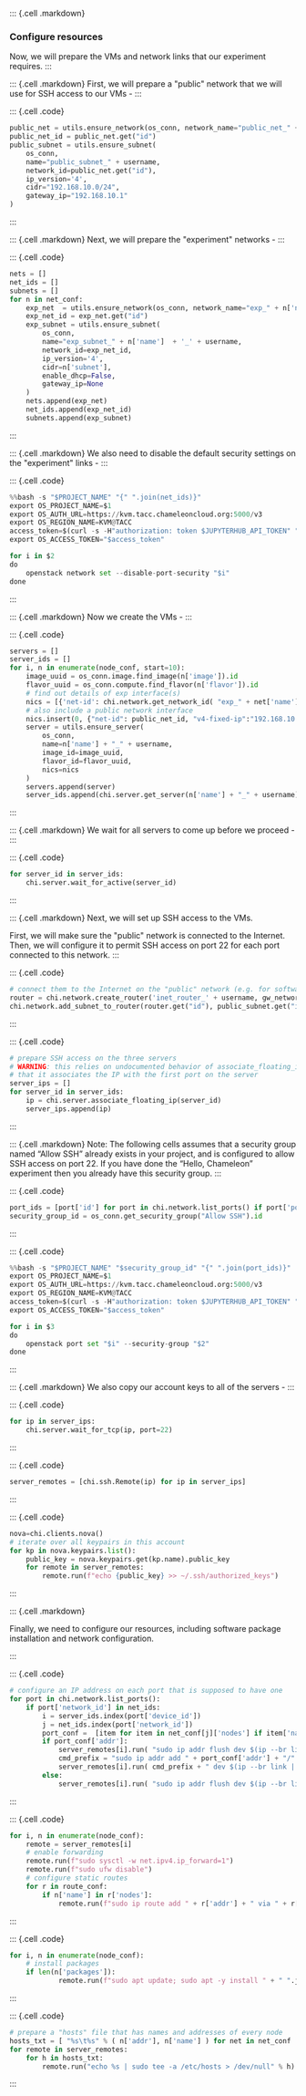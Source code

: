 ::: {.cell .markdown}
### Configure resources

Now, we will prepare the VMs and network links that our experiment requires.
:::

::: {.cell .markdown}
First, we will prepare a "public" network that we will use for SSH access to our VMs - 
:::


::: {.cell .code}
```python
public_net = utils.ensure_network(os_conn, network_name="public_net_" + username)
public_net_id = public_net.get("id")
public_subnet = utils.ensure_subnet(
    os_conn,
    name="public_subnet_" + username,
    network_id=public_net.get("id"),
    ip_version='4',
    cidr="192.168.10.0/24",
    gateway_ip="192.168.10.1"
)
```
:::

::: {.cell .markdown}
Next, we will prepare the "experiment" networks - 
:::

::: {.cell .code}
```python
nets = []
net_ids = []
subnets = []
for n in net_conf:
    exp_net  = utils.ensure_network(os_conn, network_name="exp_" + n['name']  + '_' + username)
    exp_net_id = exp_net.get("id")
    exp_subnet = utils.ensure_subnet(
        os_conn,
        name="exp_subnet_" + n['name']  + '_' + username,
        network_id=exp_net_id,
        ip_version='4',
        cidr=n['subnet'],
        enable_dhcp=False,
        gateway_ip=None
    )
    nets.append(exp_net)
    net_ids.append(exp_net_id)
    subnets.append(exp_subnet)
```
:::


::: {.cell .markdown}
We also need to disable the default security settings on the "experiment" links - 
:::


::: {.cell .code}
```python
%%bash -s "$PROJECT_NAME" "{" ".join(net_ids)}"
export OS_PROJECT_NAME=$1
export OS_AUTH_URL=https://kvm.tacc.chameleoncloud.org:5000/v3
export OS_REGION_NAME=KVM@TACC
access_token=$(curl -s -H"authorization: token $JUPYTERHUB_API_TOKEN" "$JUPYTERHUB_API_URL/users/$JUPYTERHUB_USER" | jq -r .auth_state.access_token)
export OS_ACCESS_TOKEN="$access_token"

for i in $2
do
    openstack network set --disable-port-security "$i"
done
```
:::

::: {.cell .markdown}
Now we create the VMs -
:::


::: {.cell .code}
```python
servers = []
server_ids = []
for i, n in enumerate(node_conf, start=10):
    image_uuid = os_conn.image.find_image(n['image']).id
    flavor_uuid = os_conn.compute.find_flavor(n['flavor']).id
    # find out details of exp interface(s)
    nics = [{'net-id': chi.network.get_network_id( "exp_" + net['name']  + '_' + username ), 'v4-fixed-ip': node['addr']} for net in net_conf for node in net['nodes'] if node['name']==n['name']]
    # also include a public network interface
    nics.insert(0, {"net-id": public_net_id, "v4-fixed-ip":"192.168.10." + str(i)})
    server = utils.ensure_server(
        os_conn,
        name=n['name'] + "_" + username,
        image_id=image_uuid,
        flavor_id=flavor_uuid,
        nics=nics
    )
    servers.append(server)
    server_ids.append(chi.server.get_server(n['name'] + "_" + username).id)
```
:::


::: {.cell .markdown}
We wait for all servers to come up before we proceed -
:::

::: {.cell .code}
```python
for server_id in server_ids:
    chi.server.wait_for_active(server_id)
```
:::


::: {.cell .markdown}
Next, we will set up SSH access to the VMs.

First, we will make sure the "public" network is connected to the Internet. Then, we will configure it to permit SSH access on port 22 for each port connected to this network.
:::


::: {.cell .code}
```python
# connect them to the Internet on the "public" network (e.g. for software installation)
router = chi.network.create_router('inet_router_' + username, gw_network_name='public')
chi.network.add_subnet_to_router(router.get("id"), public_subnet.get("id"))
```
:::

::: {.cell .code}
```python
# prepare SSH access on the three servers
# WARNING: this relies on undocumented behavior of associate_floating_ip 
# that it associates the IP with the first port on the server
server_ips = []
for server_id in server_ids:
    ip = chi.server.associate_floating_ip(server_id)
    server_ips.append(ip)
```
:::

::: {.cell .markdown}
Note: The following cells assumes that a security group named “Allow SSH” already exists in your project, and is configured to allow SSH access on port 22. If you have done the “Hello, Chameleon” experiment then you already have this security group.
:::


::: {.cell .code}
```python
port_ids = [port['id'] for port in chi.network.list_ports() if port['port_security_enabled'] and port['network_id']==public_net.get("id")]
security_group_id = os_conn.get_security_group("Allow SSH").id
```
:::


::: {.cell .code}
```python
%%bash -s "$PROJECT_NAME" "$security_group_id" "{" ".join(port_ids)}"
export OS_PROJECT_NAME=$1
export OS_AUTH_URL=https://kvm.tacc.chameleoncloud.org:5000/v3
export OS_REGION_NAME=KVM@TACC
access_token=$(curl -s -H"authorization: token $JUPYTERHUB_API_TOKEN" "$JUPYTERHUB_API_URL/users/$JUPYTERHUB_USER" | jq -r .auth_state.access_token)
export OS_ACCESS_TOKEN="$access_token"

for i in $3
do
    openstack port set "$i" --security-group "$2"
done
```
:::


::: {.cell .markdown}
We also copy our account keys to all of the servers - 
:::


::: {.cell .code}
```python
for ip in server_ips:
    chi.server.wait_for_tcp(ip, port=22)
```
:::


::: {.cell .code}
```python
server_remotes = [chi.ssh.Remote(ip) for ip in server_ips]
```
:::


::: {.cell .code}
```python
nova=chi.clients.nova()
# iterate over all keypairs in this account
for kp in nova.keypairs.list(): 
    public_key = nova.keypairs.get(kp.name).public_key 
    for remote in server_remotes:
        remote.run(f"echo {public_key} >> ~/.ssh/authorized_keys")     
```
:::

::: {.cell .markdown}

Finally, we need to configure our resources, including software package installation and network configuration.

:::


::: {.cell .code}
```python
# configure an IP address on each port that is supposed to have one
for port in chi.network.list_ports():
    if port['network_id'] in net_ids:
        i = server_ids.index(port['device_id'])
        j = net_ids.index(port['network_id'])
        port_conf =  [item for item in net_conf[j]['nodes'] if item['name'] == node_conf[i]['name'] ][0]
        if port_conf['addr']:
            server_remotes[i].run( "sudo ip addr flush dev $(ip --br link | grep '" + port['mac_address'] + "' | awk '{print $1}')" )
            cmd_prefix = "sudo ip addr add " + port_conf['addr'] + "/" + net_conf[j]['subnet'].split("/")[1] 
            server_remotes[i].run( cmd_prefix + " dev $(ip --br link | grep '" + port['mac_address'] + "' | awk '{print $1}')" )
        else:
            server_remotes[i].run( "sudo ip addr flush dev $(ip --br link | grep '" + port['mac_address'] + "' | awk '{print $1}')" )
```
:::

::: {.cell .code}
```python
for i, n in enumerate(node_conf):
    remote = server_remotes[i]
    # enable forwarding
    remote.run(f"sudo sysctl -w net.ipv4.ip_forward=1") 
    remote.run(f"sudo ufw disable") 
    # configure static routes
    for r in route_conf: 
        if n['name'] in r['nodes']:
            remote.run(f"sudo ip route add " + r['addr'] + " via " + r['gw']) 
```
:::

::: {.cell .code}
```python
for i, n in enumerate(node_conf):
    # install packages
    if len(n['packages']):
            remote.run(f"sudo apt update; sudo apt -y install " + " ".join(n['packages'])) 
```
:::

::: {.cell .code}
```python
# prepare a "hosts" file that has names and addresses of every node
hosts_txt = [ "%s\t%s" % ( n['addr'], n['name'] ) for net in net_conf  for n in net['nodes'] if type(n) is dict and n['addr']]
for remote in server_remotes:
    for h in hosts_txt:
        remote.run("echo %s | sudo tee -a /etc/hosts > /dev/null" % h)
```
:::
